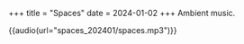 +++
title = "Spaces"
date = 2024-01-02
+++
Ambient music.

{{audio(url="spaces_202401/spaces.mp3")}}
